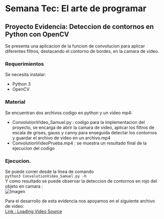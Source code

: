 # Semana Tec: El arte de programar
## Proyecto Evidencia: Deteccion de contornos en Python con OpenCV
Se presenta una aplicacion de la funcion de convolucion para aplicar diferentes filtros, destacando el contorno de bordes, en la camara de video. 

### Requerimientos 
Se necesita instalar:
- Python 3
- OpenCV

### Material 
Se encuentran dos archivos codigo en python y un video mp4:
- ConvolutionVideo_Samuel.py : codigo para la implementacion del proyecto, se encarga de abrir la camara de video, aplicar los filtros de escala de grises, gauss y canny para enseguida detectar los contornos y guardar el archivo de video en un archivo.mp4
- ConvolutionVideoPrueba.mp4 : se muestra un resultado final de la ejecucion del codigo

### Ejecucion. 
Se puede correr desde la linea de comando  
`python3 ConvolutionVideo_Samuel.py -h`  
Y como resultado se puede observar la deteccion de contornos en rojo del objeto en camara :  
![Imagen](https://programarfacil.com/wp-content/uploads/2017/04/contornos-opencv.jpg)

Para el desarrollo de esta evidencia nos apoyamos en el siguiente archivo de video:  
[Link : Loading Video Source](https://www.youtube.com/watch?v=Jvf5y21ZqtQ&t=333s)
